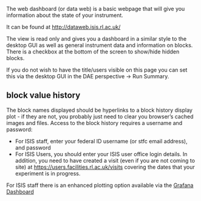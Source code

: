 The web dashboard (or data web) is a basic webpage that will give you information about the state of your instrument.

It can be found at http://dataweb.isis.rl.ac.uk/

The view is read only and gives you a dashboard in a similar style to the desktop GUI as well as general instrument data and information on blocks. There is a checkbox at the bottom of the screen to show/hide hidden blocks.

If you do not wish to have the title/users visible on this page you can set this via the desktop GUI in the DAE perspective -> Run Summary.

## block value history

The block names displayed should be hyperlinks to a block history display plot - if they are not, you probably just need to clear you browser’s cached images and files. Access to the block history requires a username and password: 
* For ISIS staff, enter your federal ID username (or stfc email address), and password
* For ISIS Users, you should enter your ISIS user office login details. In addition, you need to have created a visit (even if you are not coming to site) at https://users.facilities.rl.ac.uk/visits covering the dates that your experiment is in progress.

For ISIS staff there is an enhanced plotting option available via the [Grafana Dashboard](Grafana-Dashboard)  